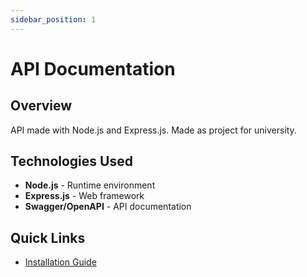 ```yaml
---
sidebar_position: 1
---
```


# API Documentation

## Overview
API made with Node.js and Express.js. Made as project for university. 
## Technologies Used
- **Node.js** - Runtime environment
- **Express.js** - Web framework
- **Swagger/OpenAPI** - API documentation

## Quick Links
- [Installation Guide](installation)
